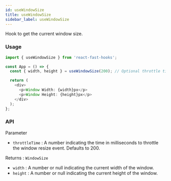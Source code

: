 ```yaml
---
id: useWindowSize
title: useWindowSize
sidebar_label: useWindowSize
---
```


Hook to get the current window size.

### Usage

```typescript
import { useWindowSize } from 'react-fast-hooks';

const App = () => {
  const { width, height } = useWindowSize(200); // Optional throttle time

  return (
    <div>
      <p>Window Width: {width}px</p>
      <p>Window Height: {height}px</p>
    </div>
  );
};
```

### API

Parameter

- `throttleTime` : A number indicating the time in milliseconds to throttle the window resize event. Defaults to 200.

Returns : `WindowSize`

- `width` : A number or null indicating the current width of the window.
- `height` : A number or null indicating the current height of the window.
  